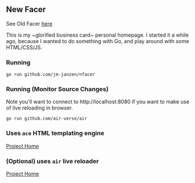 ## New Facer

See Old Facer [here](https://github.com/jm-janzen/EC2-facer)

This is my ~glorified business card~ personal homepage. I started it a while ago, because I wanted to do something with Go, and play around with some HTML/CSS/JS.

### Running
```shell
go run github.com/jm-janzen/nfacer
```

### Running (Monitor Source Changes)

Note you'll want to connect to http://localhost:8080 if you want to make use of live reloading in browser.
```shell
go run github.com/air-verse/air
```

### Uses `ace` HTML templating engine

[Project Home](https://github.com/yosssi/ace)

### (Optional) uses `air` live reloader

[Project Home](https://github.com/air-verse/air)
